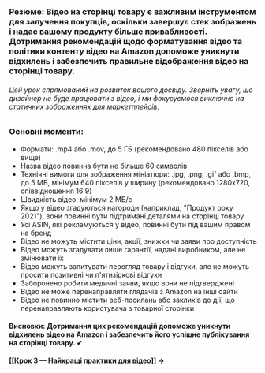 ### **Резюме**: Відео на сторінці товару є важливим інструментом для залучення покупців, оскільки завершує стек зображень і надає вашому продукту більше привабливості. Дотримання рекомендацій щодо форматування відео та політики контенту відео на Amazon допоможе уникнути відхилень і забезпечить правильне відображення відео на сторінці товару.
###### Цей урок спрямований на розвиток вашого досвіду. Зверніть увагу, що дизайнер не буде працювати з відео, і ми фокусуємося виключно на статичних зображеннях для маркетплейсів.

### **Основні моменти**:

- Формати: .mp4 або .mov, до 5 ГБ (рекомендовано 480 пікселів або вище)
- Назва відео повинна бути не більше 60 символів
- Технічні вимоги для зображення мініатюри: .jpg, .png, .gif або .bmp, до 5 МБ, мінімум 640 пікселів у ширину (рекомендовано 1280x720, співвідношення 16:9)
- Швидкість відео: мінімум 2 МБ/с
- Якщо у відео згадуються нагороди (наприклад, "Продукт року 2021"), вони повинні бути підтримані деталями на сторінці товару
- Усі ASIN, які рекламуються у відео, повинні бути під вашим правом на бренд
- Відео не можуть містити ціни, акції, знижки чи заяви про доступність
- Відео можуть згадувати лише гарантії, надані виробником, але не змінювати їх
- Відео можуть запитувати перегляд товару і відгуки, але не можуть просити позитивні чи п'ятизіркові відгуки
- Заборонено робити медичні заяви, якщо вони не підтверджені
- Відео не може перенаправляти глядачів з Amazon на інші сайти
- Відео не повинно містити веб-посилань або закликів до дії, що перенаправляють користувача з товарної сторінки

#### **Висновки**: Дотримання цих рекомендацій допоможе уникнути відхилень відео на Amazon і забезпечить його успішне публікування на сторінці товару. ✔

**[[Крок 3 — Найкращі практики для відео]] →**